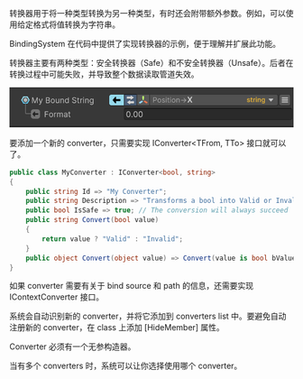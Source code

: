 转换器用于将一种类型转换为另一种类型，有时还会附带额外参数。例如，可以使用给定格式将值转换为字符串。

BindingSystem 在代码中提供了实现转换器的示例，便于理解并扩展此功能。

转换器主要有两种类型：安全转换器（Safe）和不安全转换器（Unsafe）。后者在转换过程中可能失败，并导致整个数据读取管道失效。

![Converter](../image/Converter.png)

要添加一个新的 converter，只需要实现 IConverter\<TFrom, TTo> 接口就可以了。

```C#
public class MyConverter : IConverter<bool, string>
{
    public string Id => "My Converter";
    public string Description => "Transforms a bool into Valid or Invalid string";
    public bool IsSafe => true; // The conversion will always succeed
    public string Convert(bool value)
    {
        return value ? "Valid" : "Invalid";
    }
    public object Convert(object value) => Convert(value is bool bValue ? bValue : false);
}
```

如果 converter 需要有关于 bind source 和 path 的信息，还需要实现 IContextConverter 接口。

系统会自动识别新的 converter，并将它添加到 converters list 中。要避免自动注册新的 converter，在 class 上添加 [HideMember] 属性。

Converter 必须有一个无参构造器。

当有多个 converters 时，系统可以让你选择使用哪个 converter。
